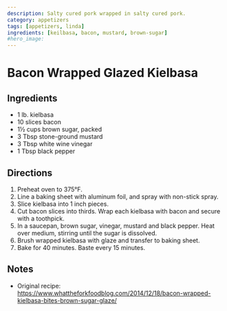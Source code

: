 ```yaml
---
description: Salty cured pork wrapped in salty cured pork.
category: appetizers
tags: [appetizers, linda]
ingredients: [keilbasa, bacon, mustard, brown-sugar]
#hero_image: 
---
```


# Bacon Wrapped Glazed Kielbasa

## Ingredients

- 1 lb. kielbasa
- 10 slices bacon
- 1½ cups brown sugar, packed
- 3 Tbsp stone-ground mustard
- 3 Tbsp white wine vinegar
- 1 Tbsp black pepper

## Directions

1. Preheat oven to 375°F. 
2. Line a baking sheet with aluminum foil, and spray with non-stick spray.
3. Slice kielbasa into 1 inch pieces. 
4. Cut bacon slices into thirds. Wrap each kielbasa with bacon and secure with a toothpick. 
5. In a saucepan, brown sugar, vinegar, mustard and black pepper. Heat over medium, stirring until the sugar is dissolved.
6. Brush wrapped kielbasa with glaze and transfer to baking sheet. 
7. Bake for 40 minutes. Baste every 15 minutes.

## Notes

- Original recipe: <https://www.whattheforkfoodblog.com/2014/12/18/bacon-wrapped-kielbasa-bites-brown-sugar-glaze/>
